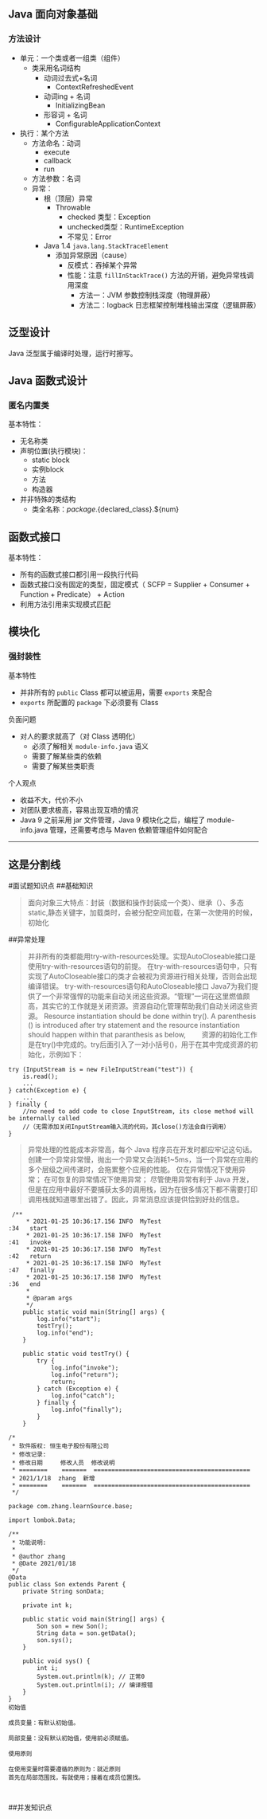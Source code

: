 ## Java ⾯向对象基础
### ⽅法设计

- 单元：一个类或者一组类（组件）
  - 类采用名词结构
    - 动词过去式+名词
      - ContextRefreshedEvent
    - 动词ing + 名词
      - InitializingBean
    - 形容词 + 名词
      - ConfigurableApplicationContext
- 执行：某个方法
  - 方法命名：动词
    - execute
    - callback
    - run
  - 方法参数：名词
  - 异常：
    - 根（顶层）异常
      - Throwable
        - checked 类型：Exception
        - unchecked类型：RuntimeException
        - 不常见：Error
    - Java 1.4 `java.lang.StackTraceElement`
      - 添加异常原因（cause）
        - 反模式：吞掉某个异常
        - 性能：注意 `fillInStackTrace()` 方法的开销，避免异常栈调用深度
          - 方法一：JVM 参数控制栈深度（物理屏蔽）
          - 方法二：logback 日志框架控制堆栈输出深度（逻辑屏蔽）

## 泛型设计

Java 泛型属于编译时处理，运行时擦写。



## Java 函数式设计



### 匿名内置类

基本特性：

- 无名称类
- 声明位置(执行模块)：
  - static block 
  - 实例block 
  - 方法
  - 构造器
- 并非特殊的类结构
  - 类全名称：${package}.${declared_class}.${num}



## 函数式接口

基本特性：

- 所有的函数式接口都引用一段执行代码
- 函数式接口没有固定的类型，固定模式（ SCFP = Supplier + Consumer + Function + Predicate） + Action
- 利用方法引用来实现模式匹配



## 模块化

### 强封装性

基本特性

- 并非所有的 `public` Class 都可以被运用，需要 `exports` 来配合
- `exports` 所配置的 `package` 下必须要有 Class

负面问题

- 对人的要求就高了（对 Class 透明化）
  - 必须了解相关 `module-info.java` 语义
  - 需要了解某些类的依赖
  - 需要了解某些类职责

个人观点

- 收益不大，代价不小
- 对团队要求极高，容易出现互喷的情况
- Java 9 之前采用 jar 文件管理，Java 9 模块化之后，编程了 module-info.java 管理，还需要考虑与 Maven 依赖管理组件如何配合



---  
这是分割线
---

#面试题知识点
##基础知识
> 面向对象三大特点：封装（数据和操作封装成一个类）、继承（）、多态
> static,静态关键字，加载类时，会被分配空间加载，在第一次使用的时候，初始化   
>

##异常处理
> 并非所有的类都能用try-with-resources处理。实现AutoCloseable接口是使用try-with-resources语句的前提。
> 在try-with-resources语句中，只有实现了AutoCloseable接口的类才会被视为资源进行相关处理，否则会出现编译错误。
> try-with-resources语句和AutoCloseable接口
>  Java7为我们提供了一个非常强悍的功能来自动关闭这些资源。“管理”一词在这里燃值颇高，其实它的工作就是关闭资源。资源自动化管理帮助我们自动关闭这些资源。
> Resource instantiation should be done within try(). A parenthesis () is introduced after 
   try statement and the resource instantiation should happen within that paranthesis as below,
   　　资源的初始化工作是在try()中完成的。try后面引入了一对小括号()，用于在其中完成资源的初始化，示例如下：
```$xslt
try (InputStream is = new FileInputStream("test")) {
	is.read();
	...
} catch(Exception e) {
	...
} finally {
	//no need to add code to close InputStream, its close method will be internally called
	//（无需添加关闭InputStream输入流的代码，其close()方法会自行调用）
}
```

> 异常处理的性能成本非常高，每个 Java 程序员在开发时都应牢记这句话。创建一个异常非常慢，抛出一个异常又会消耗1~5ms，当一个异常在应用的多个层级之间传递时，会拖累整个应用的性能。
> 仅在异常情况下使用异常；
  在可恢复的异常情况下使用异常；
  尽管使用异常有利于 Java 开发，但是在应用中最好不要捕获太多的调用栈，因为在很多情况下都不需要打印调用栈就知道哪里出错了。因此，异常消息应该提供恰到好处的信息。
```$xslt
 /**
     * 2021-01-25 10:36:17.156 INFO  MyTest                                            :34   start
     * 2021-01-25 10:36:17.158 INFO  MyTest                                            :41   invoke
     * 2021-01-25 10:36:17.158 INFO  MyTest                                            :42   return
     * 2021-01-25 10:36:17.158 INFO  MyTest                                            :47   finally
     * 2021-01-25 10:36:17.158 INFO  MyTest                                            :36   end
     *
     * @param args
     */
    public static void main(String[] args) {
        log.info("start");
        testTry();
        log.info("end");
    }

    public static void testTry() {
        try {
            log.info("invoke");
            log.info("return");
            return;
        } catch (Exception e) {
            log.info("catch");
        } finally {
            log.info("finally");
        }
    }
```

```$xslt
/*
 * 软件版权: 恒生电子股份有限公司
 * 修改记录:
 * 修改日期     修改人员  修改说明
 * ========    =======  ============================================
 * 2021/1/18  zhang  新增
 * ========    =======  ============================================
 */

package com.zhang.learnSource.base;

import lombok.Data;

/**
 * 功能说明:
 *
 * @author zhang
 * @Date 2021/01/18
 */
@Data
public class Son extends Parent {
    private String sonData;

    private int k;

    public static void main(String[] args) {
        Son son = new Son();
        String data = son.getData();
        son.sys();
    }

    public void sys() {
        int i;
        System.out.println(k); // 正常0
        System.out.println(i); // 编译报错
    }
}
初始值

成员变量：有默认初始值。

局部变量：没有默认初始值，使用前必须赋值。

使用原则

在使用变量时需要遵循的原则为：就近原则
首先在局部范围找，有就使用；接着在成员位置找。



```

##并发知识点

